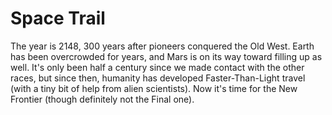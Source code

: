 # Space Trail
The year is 2148, 300 years after pioneers conquered the Old West. Earth has been overcrowded for years, and Mars is on its way toward filling up as well. It's only been half a century since we made contact with the other races, but since then, humanity has developed Faster-Than-Light travel (with a tiny bit of help from alien scientists). Now it's time for the New Frontier (though definitely not the Final one).
